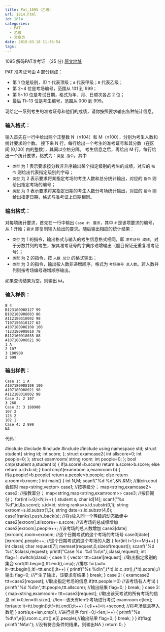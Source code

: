 ```yaml
---
title: Pat_1095（乙级）
url: 1814.html
id: 1814
categories:
  - PAT
  - 乙级
  - 文章页
date: 2019-03-18 11:36:54
tags:
---
```


1095 解码PAT准考证 （25 分) [原文地址](https://pintia.cn/problem-sets/994805260223102976/problems/1071786104348536832)

PAT 准考证号由 4 部分组成：

*   第 1 位是级别，即 `T` 代表顶级；`A` 代表甲级；`B` 代表乙级；
*   第 2~4 位是考场编号，范围从 101 到 999；
*   第 5~10 位是考试日期，格式为年、月、日顺次各占 2 位；
*   最后 11~13 位是考生编号，范围从 000 到 999。

现给定一系列考生的准考证号和他们的成绩，请你按照要求输出各种统计信息。

### 输入格式：

输入首先在一行中给出两个正整数 N（≤10​4​​）和 M（≤100），分别为考生人数和统计要求的个数。 接下来 N 行，每行给出一个考生的准考证号和其分数（在区间 \[0,100\] 内的整数），其间以空格分隔。 考生信息之后，再给出 M 行，每行给出一个统计要求，格式为：`类型 指令`，其中

*   `类型` 为 1 表示要求按分数非升序输出某个指定级别的考生的成绩，对应的 `指令` 则给出代表指定级别的字母；
*   `类型` 为 2 表示要求将某指定考场的考生人数和总分统计输出，对应的 `指令` 则给出指定考场的编号；
*   `类型` 为 3 表示要求将某指定日期的考生人数分考场统计输出，对应的 `指令` 则给出指定日期，格式与准考证上日期相同。

### 输出格式：

对每项统计要求，首先在一行中输出 `Case #: 要求`，其中 `#` 是该项要求的编号，从 1 开始；`要求` 即复制输入给出的要求。随后输出相应的统计结果：

*   `类型` 为 1 的指令，输出格式与输入的考生信息格式相同，即 `准考证号 成绩`。对于分数并列的考生，按其准考证号的字典序递增输出（题目保证无重复准考证号）；
*   `类型` 为 2 的指令，按 `人数 总分` 的格式输出；
*   `类型` 为 3 的指令，输出按人数非递增顺序，格式为 `考场编号 总人数`。若人数并列则按考场编号递增顺序输出。

如果查询结果为空，则输出 `NA`。

### 输入样例：

    8 4
    B123180908127 99
    B102180908003 86
    A112180318002 98
    T107150310127 62
    A107180908108 100
    T123180908010 78
    B112160918035 88
    A107180908021 98
    1 A
    2 107
    3 180908
    2 999
    

### 输出样例：

    Case 1: 1 A
    A107180908108 100
    A107180908021 98
    A112180318002 98
    Case 2: 2 107
    3 260
    Case 3: 3 180908
    107 2
    123 2
    102 1
    Case 4: 2 999
    NA

代码：

#include <iostream>
#include <cstring>
#include <algorithm>
#include <map>
#include <vector>
using namespace std;
struct student{
    string id;
    int score;
};
struct examcase2{
    int allscore=0;
    int people=0;
};
struct examroom{
    string room;
    int people=0;
};
bool cmp(student a,student b)
{
    if(a.score!=b.score) return a.score>b.score;
    else return a.id<b.id;
}
bool cmp1(examroom a,examroom b)
{
    if(a.people!=b.people) return a.people>b.people;
    else return a.room<b.room;
}
int main()
{
    int N,M;
    scanf("%d %d",&N,&M);            //用cin.cout会超时
    map<string,vector<student>>  case1;     //按等级分；
    map<string,examcase2> case2;             //按教室分；
    map<string,map<string,examroom>>  case3;     //按日期分；
    for(int i=0;i<N;i++)
    {
        student s;
        char id\[14\];
        scanf("%s %d",id,&s.score);
        s.id=id;
        string ranks=s.id.substr(0,1);
        string exroom=s.id.substr(1,3);
        string date=s.id.substr(4,6);
        case1\[ranks\].push_back(s);        //将s放入同一个等级的动态数组中
        case2\[exroom\].allscore+=s.score;    //该考场的总成绩增加
        case2\[exroom\].people++;            //该考场的总人数增加
        case3\[date\]\[exroom\].room=exroom;    //这个日期考试的这个考场的考场号
        case3\[date\]\[exroom\].people++;        //这个日期考试的这个考场的人数
    }
    for(int i=1;i<=M;i++)
    {
        int classi;
        char request\[7\];
        memset(request,0,sizeof(request));
        scanf("%d %s",&classi,request);
        printf("Case %d: %d %s\\n",i,classi,request);
        int flag=1;
        switch(classi)
        {
            case 1:
                {
                    vector<student>  ttt=case1\[request\];    //取出指定级别的集合
                    sort(ttt.begin(),ttt.end(),cmp);        //排序
                    for(auto it=ttt.begin();it!=ttt.end();it++)
                    {
                        printf("%s %d\\n",(\*it).id.c_str(),(\*it).score);//输出
                        flag=0;                    //产生了输出，该要求有结果
                    }
                    break;
                }
            case 2:
                {
                    examcase2 ttt=case2\[request\];        //取出指定考场的信息
                    if(ttt.people!=0)                //该考场有人考试
                    {
                        printf("%d %d\\n",ttt.people,ttt.allscore);    //输出结果
                        flag=0;
                    }
                    break;
                }
            case 3:
                {
                    map<string,examroom> ttt=case3\[request\]; //取出该天考试的所有考场的信息
                    int i=0,len=ttt.size();        //len--该天有len个考场进行考试
                    examroom e\[len\];
                    for(auto it=ttt.begin();it!=ttt.end();it++)
                    {
                        e\[i++\]=it->second;        //将考场信息存入数组
                    }
                    sort(e,e+len,cmp1);    //进行排序
                    for(i=0;i<len;i++)
                    {
                        printf("%s %d\\n",e\[i\].room.c_str(),e\[i\].people);//输出结果
                        flag=0;
                    }
                    break;
                }
        }
        if(flag)  printf("NA\\n");    //没有符合条件的结果，则输出NA
    }
    return 0;
}